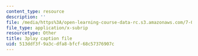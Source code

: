 ```yaml
---
content_type: resource
description: ''
file: /media/https%3A/open-learning-course-data-rc.s3.amazonaws.com/7-014-introductory-biology-spring-2005/513ddf3f9a3cdfa8bfcf68c57376907c_EO9SMD6fIsI.srt
file_type: application/x-subrip
resourcetype: Other
title: 3play caption file
uid: 513ddf3f-9a3c-dfa8-bfcf-68c57376907c
---
```


